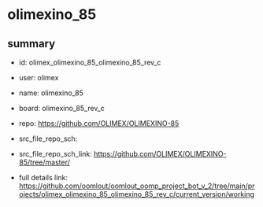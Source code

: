 # olimexino_85
 
## summary 
* id: olimex_olimexino_85_olimexino_85_rev_c
* user: olimex
* name: olimexino_85
* board: olimexino_85_rev_c
* repo: https://github.com/OLIMEX/OLIMEXINO-85



* src_file_repo_sch: 
* src_file_repo_sch_link: https://github.com/OLIMEX/OLIMEXINO-85/tree/master/
* full details link: https://github.com/oomlout/oomlout_oomp_project_bot_v_2/tree/main/projects/olimex_olimexino_85_olimexino_85_rev_c/current_version/working  







